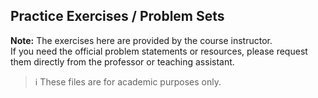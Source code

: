 ## Practice Exercises / Problem Sets  
**Note:** The exercises here are provided by the course instructor.  
If you need the official problem statements or resources, please request them directly from the professor or teaching assistant.  

> ℹ️ These files are for academic purposes only.  